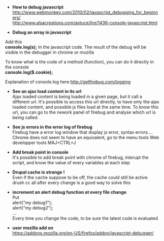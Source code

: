 * **How to debug javascript**   
http://www.webmonkey.com/2010/02/javascript_debugging_for_beginners/   
http://www.alsacreations.com/astuce/lire/1436-console-javascript.html

* **Debug an array in javascript**

Add this   
**console.log(s);**
In the javascript code. 
The result of the debug will be visible in the debugger in chrome or mozilla

To know what is the code of a method (function), you can do it directly in the console   
**console.log($.cookie);**

Explanation of console.log here
http://getfirebug.com/logging

* **See an ajax load content in its url**   
Ajax loaded content is being loaded in a given page, but it call a different url. 
It's possible to access this url directly, to have only the ajax loaded content, and possible js files load at the same time. To know this url, you can go to the nework panel of firebug and analyse which url is being called.

* **See js errors in the error log of firebug**   
Firebug have a error log window that display js error, syntax errors....
Chrome does not seem to have an equivalent, go to the menu tools Web developper tools 
MAJ+CTRL+J

* **Add break point in console**   
It's possible to add break point with chrome of firebug, interupt the script, and know the value of every variables at each step

* **Drupal cache is strange !**   
Even if the cache suppose to be off, the cache could still be active. 
drush cc all after every change is a good way to solve this 

* **increment an alert debug function at every file change**   
Put    
alert("my debug1");   
alert("my debug2");   
...   
Every time you change the code, to be sure the latest code is evaluated   

* **user mozilla add on**   
https://addons.mozilla.org/en-US/firefox/addon/javascript-debugger/